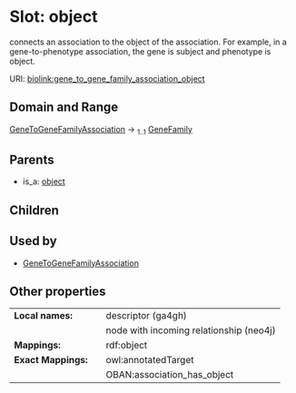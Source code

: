 
# Slot: object


connects an association to the object of the association. For example, in a gene-to-phenotype association, the gene is subject and phenotype is object.

URI: [biolink:gene_to_gene_family_association_object](https://w3id.org/biolink/vocab/gene_to_gene_family_association_object)


## Domain and Range

[GeneToGeneFamilyAssociation](GeneToGeneFamilyAssociation.md) &#8594;  <sub>1..1</sub> [GeneFamily](GeneFamily.md)

## Parents

 *  is_a: [object](object.md)

## Children


## Used by

 * [GeneToGeneFamilyAssociation](GeneToGeneFamilyAssociation.md)

## Other properties

|  |  |  |
| --- | --- | --- |
| **Local names:** | | descriptor (ga4gh) |
|  | | node with incoming relationship (neo4j) |
| **Mappings:** | | rdf:object |
| **Exact Mappings:** | | owl:annotatedTarget |
|  | | OBAN:association_has_object |

